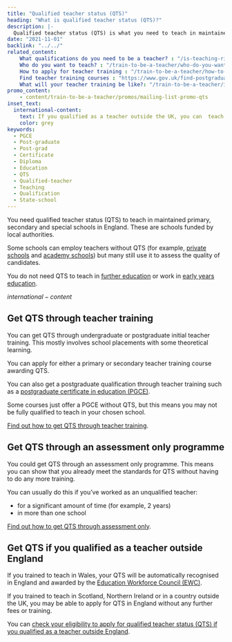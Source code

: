 ```yaml
---
title: "Qualified teacher status (QTS)"
heading: "What is qualified teacher status (QTS)?"
description: |-
  Qualified teacher status (QTS) is what you need to teach in maintained primary, secondary and special schools in England. Find out how to get QTS.
date: "2021-11-01"
backlink: "../../"
related_content:
    What qualifications do you need to be a teacher? : "/is-teaching-right-for-me/qualifications-you-need-to-teach"
    Who do you want to teach? : "/train-to-be-a-teacher/who-do-you-want-to-teach"
    How to apply for teacher training : "/train-to-be-a-teacher/how-to-apply-for-teacher-training"
    Find teacher training courses : "https://www.gov.uk/find-postgraduate-teacher-training-courses"
    What will your teacher training be like?: "/train-to-be-a-teacher/initial-teacher-training"
promo_content:
    - content/train-to-be-a-teacher/promos/mailing-list-promo-qts
inset_text:
  international-content:
    text: If you qualified as a teacher outside the UK, you can  teach in England for up to 4 years without QTS.
    color: grey
keywords:
  - PGCE
  - Post-graduate
  - Post-grad
  - Certificate
  - Diploma
  - Education
  - QTS
  - Qualified-teacher
  - Teaching
  - Qualification
  - State-school
---
```


You need qualified teacher status (QTS) to teach in maintained primary, secondary and special schools in England. These are schools funded by local authorities.

Some schools can employ teachers without QTS (for example, [private schools](https://www.gov.uk/types-of-school/private-schools) and [academy schools](https://www.gov.uk/types-of-school/academies)) but many still use it to assess the quality of candidates.

You do not need QTS to teach in [further education](/become-a-further-education-teacher) or work in [early years education](/early-years-teaching-training).

$international-content$

## Get QTS through teacher training

You can get QTS through undergraduate or postgraduate initial teacher training. This mostly involves school placements with some theoretical learning.

You can apply for either a primary or secondary teacher training course awarding QTS.

You can also get a postgraduate qualification through teacher training such as a [postgraduate certificate in education (PGCE)](/what-is-a-pgce). 

Some courses just offer a PGCE without QTS, but this means you may not be fully qualified to teach in your chosen school.

[Find out how to get QTS through teacher training](/train-to-be-a-teacher).

## Get QTS through an assessment only programme

You could get QTS through an assessment only programme. This means you can show that you already meet the standards for QTS without having to do any more training.

You can usually do this if you’ve worked as an unqualified teacher:

* for a significant amount of time (for example, 2 years)
* in more than one school

[Find out how to get QTS through assessment only](/train-to-be-a-teacher/assessment-only-route-to-qts ).

## Get QTS if you qualified as a teacher outside England

If you trained to teach in Wales, your QTS will be automatically recognised in England and awarded by the [Education Workforce Council (EWC)](https://www.ewc.wales/site/index.php/en/).

If you trained to teach in Scotland, Northern Ireland or in a country outside the UK, you may be able to apply for QTS in England without any further fees or training.

You can [check your eligibility to apply for qualified teacher status (QTS) if you qualified as a teacher outside England](https://apply-for-qts-in-england.education.gov.uk/eligibility/start).
